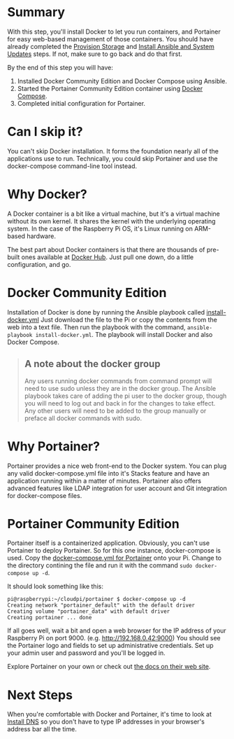 # Summary
With this step, you'll install Docker to let you run containers, and Portainer for easy web-based management of those containers. You should have already completed the [Provision Storage](provision-storage.md) and [Install Ansible and System Updates](install-ansible-and-system-updates.md) steps. If not, make sure to go back and do that first.

By the end of this step you will have:
1. Installed Docker Community Edition and Docker Compose using Ansible.
2. Started the Portainer Community Edition container using [Docker Compose](https://docs.docker.com/compose/).
3. Completed initial configuration for Portainer.

# Can I skip it?
You can't skip Docker installation. It forms the foundation nearly all of the applications use to run. Technically, you could skip Portainer and use the docker-compose command-line tool instead.

# Why Docker?
A Docker container is a bit like a virtual machine, but it's a virtual machine without its own kernel. It shares the kernel with the underlying operating system. In the case of the Raspberry Pi OS, it's Linux running on ARM-based hardware.

The best part about Docker containers is that there are thousands of pre-built ones available at [Docker Hub](https://hub.docker.com). Just pull one down, do a little configuration, and go.

# Docker Community Edition
Installation of Docker is done by running the Ansible playbook called [install-docker.yml](https://github.com/DavesCodeMusings/CloudPi/blob/main/install-docker.yml) Just download the file to the Pi or copy the contents from the web into a text file. Then run the playbook with the command, `ansible-playbook install-docker.yml`. The playbook will install Docker and also Docker Compose.

> ## A note about the docker group
> Any users running docker commands from command prompt will need to use sudo unless they are in the docker group. The Ansible playbook takes care of adding the pi user to the docker group, though you will need to log out and back in for the changes to take effect. Any other users will need to be added to the group manually or preface all docker commands with sudo.

# Why Portainer?
Portainer provides a nice web front-end to the Docker system. You can plug any valid docker-compose.yml file into it's Stacks feature and have an application running within a matter of minutes. Portainer also offers advanced features like LDAP integration for user account and Git integration for docker-compose files.

# Portainer Community Edition
Portainer itself is a containerized application. Obviously, you can't use Portainer to deploy Portainer. So for this one instance, docker-compose is used. Copy the [docker-compose.yml for Portainer](https://github.com/DavesCodeMusings/CloudPi/blob/main/portainer/docker-compose.yml) onto your Pi. Change to the directory contining the file and run it with the command `sudo docker-compose up -d`.

It should look something like this:
```
pi@raspberrypi:~/cloudpi/portainer $ docker-compose up -d
Creating network "portainer_default" with the default driver
Creating volume "portainer_data" with default driver
Creating portainer ... done
```

If all goes well, wait a bit and open a web browser for the IP address of your Raspberry Pi on port 9000. (e.g. http://192.168.0.42:9000) You should see the Portainer logo and fields to set up administrative credentials. Set up your admin user and password and you'll be logged in.

Explore Portainer on your own or check out [the docs on their web site](https://documentation.portainer.io/).

# Next Steps
When you're comfortable with Docker and Portainer, it's time to look at [Install DNS](install-dns.md) so you don't have to type IP addresses in your browser's address bar all the time.
